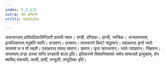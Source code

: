 ```yaml
---
index: 5.2.115
sutra: अत इनिठनौ
vritti: kashika

---
```

अकारान्तात् प्रातिपदिकातिनिठनौ प्रत्ययौ भवतः। दण्डी, दण्डिकः। छन्त्री, च्नत्रिकः। अन्यतरस्याम् इत्यधिकारान् मतुबपि भवति। दण्डवान्। छत्रवान्। तपरकरणं किम्? श्रद्धावान्। एकाक्षरात् कृतो जातेः सप्तम्यां च न तौ स्मृतौ। एकाक्षरात् तावत् स्ववान्। खवान्। कृतः कारकवान्। जातेः व्याघ्रवान्। सिंहवान्। सप्तम्याम् दन्डा अस्यां सन्ति दण्डवती शाला इति। इतिकरणो विषयनियमार्थः सर्वत्र सम्बध्यते इत्युक्तम्, तेन क्वचिद् भवत्यपि, कार्यी, हार्यी, तण्डुली, तण्दुलिकः इति।